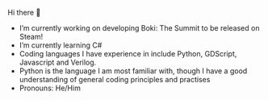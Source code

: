 Hi there 👋

- I’m currently working on developing Boki: The Summit to be released on Steam! 
- I’m currently learning C#
- Coding languages I have experience in include Python, GDScript, Javascript and Verilog.
- Python is the language I am most familiar with, though I have a good understanding of general coding principles and practises
- Pronouns: He/Him
